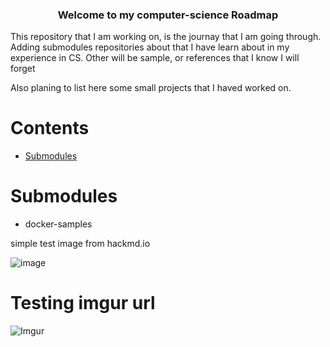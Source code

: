 <div align="center" style="text-align: center">
<h3> Welcome to my computer-science Roadmap </h3>
</div>
<p> This repository that I am working on, is the journay that I am going through. Adding submodules repositories about that I have learn about in my experience in CS. Other will be sample, or references that I know I will forget 

Also planing to list here some small projects that I haved worked on.

</p>

# Contents
- [Submodules](#submodules)

# Submodules
- docker-samples


simple test image from hackmd.io

![image](https://hackmd.io/_uploads/ByvlRIDY1x.png)


# Testing imgur url

![Imgur](https://i.imgur.com/lP8Soke.png)

